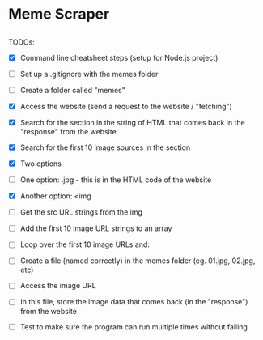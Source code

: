 # Meme Scraper 






##
TODOs: 


 - [x] Command line cheatsheet steps (setup for Node.js project)

 - [ ] Set up a .gitignore with the memes folder

 - [ ] Create a folder called "memes"

 - [x] Access the website (send a request to the website / "fetching")

 - [x] Search for the section in the string of HTML that comes back in the 
 "response" from the website
 - [x] Search for the first 10 image sources in the section

 - [x] Two options
 - [ ] One option: .jpg - this is in the HTML code of the website
 - [x] Another option: <img

 - [ ] Get the src URL strings from the img

 - [ ] Add the first 10 image URL strings to an array

 - [ ] Loop over the first 10 image URLs and:
 - [ ] Create a file (named correctly) in the memes folder (eg. 01.jpg, 02.jpg, etc)
 - [ ] Access the image URL

 - [ ] In this file, store the image data that comes back (in the "response") from the website

 - [ ] Test to make sure the program can run multiple times without failing